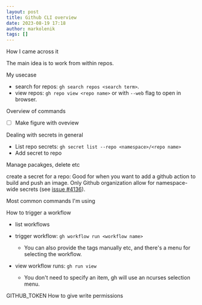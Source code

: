 ```yaml
---
layout: post
title: Github CLI overview
date: 2023-08-19 17:18
author: markolenik
tags: []
---
```


How I came across it

The main idea is to work from within repos.

My usecase
- search for repos: `gh search repos <search term>`.
- view repos: `gh repo view <repo name>` or with `--web` flag to open in browser.

Overview of commands
- [ ] Make figure with oveview

Dealing with secrets in general
- List repo secrets: `gh secret list --repo <namespace>/<repo name>`
- Add secret to repo

Manage pacakges, delete etc

create a secret for a repo:
Good for when you want to add a github action to build and push an image.
Only Github organization allow for namespace-wide secrets (see [issue #4136](https://github.com/orgs/community/discussions/4136)).

Most common commands I'm using


How to trigger a workflow
- list workflows
- trigger workflow: `gh workflow run <workflow name>`
  - You can also provide the tags manually etc, and there's a menu for selecting the workflow.

- view workflow runs: `gh run view`
  - You don't need to specify an item, gh will use an ncurses selection menu.




GITHUB_TOKEN
How to give write permissions